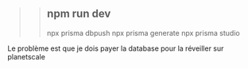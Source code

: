 >> npm run dev
>> ------------
>> npx prisma dbpush
>> npx prisma generate
>> npx prisma studio


Le problème est que je dois payer la database pour la réveiller sur planetscale 
